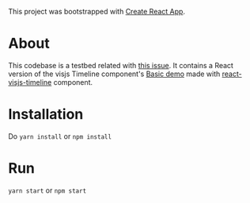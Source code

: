This project was bootstrapped with [Create React App](https://github.com/facebookincubator/create-react-app).

# About
This codebase is a testbed related with [this issue](https://github.com/Lighthouse-io/react-visjs-timeline/issues/9).
It contains a React version of the visjs Timeline component's [Basic demo](http://visjs.org/examples/timeline/basicUsage.html) 
made with [react-visjs-timeline](https://github.com/Lighthouse-io/react-visjs-timeline) component.

# Installation
Do `yarn install` or `npm install`

# Run

`yarn start` or `npm start`
